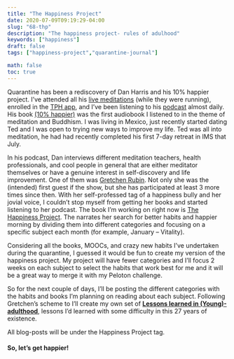 ```yaml
---
title: "The Happiness Project"
date: 2020-07-09T09:19:29-04:00
slug: "68-thp"
description: "The happiness project- rules of adulhood"
keywords: ["happiness"]
draft: false
tags: ["happiness-project","quarantine-journal"]

math: false
toc: true
---
```


Quarantine has been a rediscovery of Dan Harris and his 10% happier project. I’ve attended all his <a href="https://www.youtube.com/channel/UCb3AWCFuxotrXmgqUHQdwyg">live meditations</a> (while they were running), enrolled in the <a href="https://play.google.com/store/apps/details?id=com.changecollective.tenpercenthappier&hl=en_US">TPH app</a>, and I’ve been listening to his <a href="https://www.tenpercent.com/podcast">podcast</a> almost daily. His book <a href="https://wikipedia.com">(10% happier)</a> was the first audiobook I listened to in the theme of meditation and Buddhism. I was living in Mexico, just recently started dating Ted and I was open to trying new ways to improve my life. Ted was all into meditation, he had had recently completed his first 7-day retreat in IMS that July.

In his podcast, Dan interviews different meditation teachers, health professionals, and cool people in general that are either meditator themselves or have a genuine interest in self-discovery and life improvement. One of them was <a href="https://gretchenrubin.com/">Gretchen Rubin</a>. Not only she was the (intended) first guest if the show, but she has participated at least 3 more times since then. With her self-professed tag of a happiness bully and her jovial voice, I couldn’t stop myself from getting her books and started listening to her podcast. The book I’m working on right now is <a href="https://www.goodreads.com/book/show/6398634-the-happiness-project">The Happiness Project</a>. The narrates her search for better habits and happier morning by dividing them into different categories and focusing on a specific subject each month (for example, January – Vitality). 

Considering all the books, MOOCs, and crazy new habits I’ve undertaken during the quarantine, I guessed it would be fun to create my version of the happiness project. My project will have fewer categories and I’ll focus 2 weeks on each subject to select the habits that work best for me and it will be a great way to merge it with my Peloton challenge. 

So for the next couple of days, I’ll be posting the different categories with the habits and books I’m planning on reading about each subject. Following Gretchen’s scheme to I’ll create my own set of <a href="https://addhana.com/blog/69-rules/">**Lessons learned in (Young)-adulthood**</a>, lessons I’d learned with some difficulty in this 27 years of existence.

All blog-posts will be under the Happiness Project tag.

<h4>So, let’s get happier!</h4>